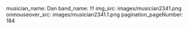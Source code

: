 musician_name: Dan
band_name: !!!
img_src: images/musician2341.png
onmouseover_src: images/musician2341.1.png
pagination_pageNumber: 184